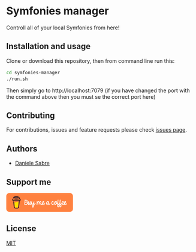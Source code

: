 # Symfonies manager

Controll all of your local Symfonies from here!


## Installation and usage

Clone or download this repository, then from command line run this:

```bash
cd symfonies-manager
./run.sh
```

Then simply go to http://localhost:7079 (if you have changed the port with the command above then you must se the correct port here)


## Contributing

For contributions, issues and feature requests please check [issues page](https://github.com/dsabre/symfonies-manager/issues).


## Authors

- [Daniele Sabre](https://github.com/dsabre)


## Support me
<a href="https://www.buymeacoffee.com/daniele.sabre" target="_blank">
  <img src="https://raw.githubusercontent.com/dsabre/dsabre/main/images/bmc.png" alt="Buy Me a Coffee" title="Buy Me a Coffee" height="50" />
</a>


## License

[MIT](https://raw.githubusercontent.com/dsabre/symfonies-manager/main/LICENSE)
